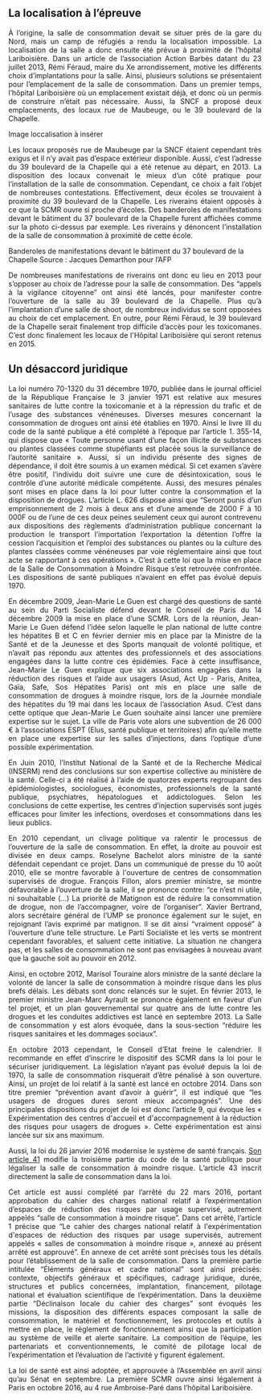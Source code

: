 ## La localisation à l’épreuve

<p align= "justify">À l’origine, la salle de consommation devait se situer près de la gare du Nord, mais un camp de réfugiés a rendu la localisation impossible. La localisation de la salle a donc ensuite été prévue à proximité de l’hôpital Lariboisière. Dans un article de l’association Action Barbès datant du 23 juillet 2013, Rémi Féraud, maire du Xe arrondissement, motive les différents choix d’implantations pour la salle. Ainsi, plusieurs solutions se présentaient pour l’emplacement de la salle de consommation. Dans un premier temps, l’hôpital Lariboisière où un emplacement existait déjà, et donc où un permis de construire n’était pas nécessaire. Aussi, la SNCF a proposé deux emplacements, des locaux rue de Maubeuge, ou le 39 boulevard de la Chapelle.</p>

Image loccalisation à insérer

<p align= "justify">Les locaux proposés rue de Maubeuge par la SNCF étaient cependant très exigus et il n’y avait pas d’espace extérieur disponible. Aussi, c’est l’adresse du 39 boulevard de la Chapelle qui a été retenue au départ, en 2013. La disposition des locaux convenait le mieux d’un côté pratique pour l’installation de la salle de consommation. Cependant, ce choix a fait l’objet de nombreuses contestations. Effectivement, deux écoles se trouvaient à proximité du 39 boulevard de la Chapelle. Les riverains étaient opposés à ce que la SCMR ouvre si proche d’écoles. Des banderoles de manifestations devant le bâtiment du 37 boulevard de la Chapelle furent affichées comme sur la photo ci-dessus par exemple. Les riverains y dénoncent l’installation de la salle de consommation à proximité de cette école.</p>


Banderoles de manifestations devant le bâtiment du 37 boulevard de la Chapelle 
Source : Jacques Demarthon pour l’AFP

<p align= "justify">De nombreuses manifestations de riverains ont donc eu lieu en 2013 pour s’opposer au choix de l’adresse pour la salle de consommation. Des “appels à la vigilance citoyenne” ont ainsi été lancés, pour manifester contre l’ouverture de la salle au 39 boulevard de la Chapelle. Plus qu’à l’implantation d’une salle de shoot, de nombreux individus se sont opposées au choix de cet emplacement. En outre, pour Rémi Féraud, le 39 boulevard de la Chapelle serait finalement trop difficile d’accès pour les toxicomanes. C’est donc finalement les locaux de l'Hôpital Lariboisière qui seront retenus en 2015.</p>  

## Un désaccord juridique 
 
<p align= "justify">La loi numéro 70-1320 du 31 décembre 1970, publiée dans le journal officiel de la République Française le 3 janvier 1971 est relative aux mesures sanitaires de lutte contre la toxicomanie et à la répression du trafic et de l’usage des substances vénéneuses. Diverses mesures concernant la consommation de drogues ont ainsi été établies en 1970. Ainsi le livre III du code de la santé publique a été complété à l’époque par l’article 1. 355-14, qui dispose que « Toute personne usant d’une façon illicite de substances ou plantes classées comme stupéfiants est placée sous la surveillance de l’autorité sanitaire ». Aussi, si un individu présente des signes de dépendance, il doit être soumis à un examen médical. Si cet examen s’avère être positif, l’individu doit suivre une cure de désintoxication, sous le contrôle d’une autorité médicale compétente. Aussi, des mesures pénales sont mises en place dans la loi pour lutter contre la consommation et la disposition de drogues. L’article L. 626 dispose ainsi que “Seront punis d’un emprisonnement de 2 mois à deux ans et d’une amende de 2000 F à 10 000F ou de l’une de ces deux peines seulement ceux qui auront contrevenu aux dispositions des règlements d’administration publique concernant la production le transport l’importation l’exportation la détention l’offre la cession l’acquisition et l’emploi des substances ou plantes ou la culture des plantes classées comme vénéneuses par voie réglementaire ainsi que tout acte se rapportant à ces opérations ».  C’est à cette loi que la mise en place de la Salle de Consommation à Moindre Risque s’est retrouvée confrontée. Les dispositions de santé publiques n’avaient en effet pas évolué depuis 1970.</p>

<p align= "justify">En décembre 2009, Jean-Marie Le Guen est chargé des questions de santé au sein du Parti Socialiste défend devant le Conseil de Paris du 14 décembre 2009 la mise en place d’une SCMR. Lors de la réunion, Jean-Marie Le Guen défend l’idée selon laquelle le plan national de lutte contre les hépatites B et C en février dernier mis en place par la Ministre de la Santé et de la Jeunesse et des Sports manquait de volonté politique, et n’avait pas répondu aux attentes des professionnels et des associations engagées dans la lutte contre ces épidémies. Face à cette insuffisance, Jean-Marie Le Guen explique que six associations engagées dans la réduction des risques et l’aide aux usagers (Asud, Act Up - Paris, Anitea, Gaïa, Safe, Sos Hépatites Paris) ont mis en place une salle de consommation de drogues à moindre risque, lors de la Journée mondiale des hépatites du 19 mai dans les locaux de l’association Asud. C’est dans cette optique que Jean-Marie Le Guen souhaite ainsi lancer une première expertise sur le sujet. La ville de Paris vote alors une subvention de 26 000 € à l’associations ESPT (Elus, santé publique et territoires) afin qu’elle mette en place une expertise sur les salles d’injections, dans l’optique d’une possible expérimentation.</p>

<p align= "justify">En Juin 2010, l’Institut National de la Santé et de la Recherche Médical (INSERM) rend des conclusions sur son expertise collective au ministère de la santé. Celle-ci a été réalisé à l’aide de quatorzes experts regroupant des épidémiologistes, sociologues, économistes, professionnels de la santé publique, psychiatres, hépatologues et addictologues. Selon les conclusions de cette expertise, les centres d’injection supervisés sont jugés efficaces pour limiter les infections, overdoses et consommations dans les lieux publics.</p>

<p align= "justify">En 2010 cependant, un clivage politique va ralentir le processus de l’ouverture de la salle de consommation. En effet, la droite au pouvoir est divisée en deux camps. Roselyne Bachelot alors ministre de la santé défendait cependant ce projet. Dans un communiqué de presse du 10 août 2010, elle se montre favorable à l'ouverture de centres de consommation supervisés de drogue. François Fillon, alors premier ministre, se montre défavorable à l’ouverture de la salle, il se prononce contre: “ce n’est ni utile, ni souhaitable (...) La priorité de Matignon est de réduire la consommation de drogue, non de l’accompagner, voire de l’organiser”. Xavier Bertrand, alors secrétaire général de l’UMP se prononce également sur le sujet, en rejoignant l’avis exprimé par matignon. Il se dit ainsi “vraiment opposé” à l’ouverture d’une telle structure. Le Parti Socialiste et les verts se montrent cependant favorables, et saluent cette initiative. La situation ne changera pas, et les salles de consommation ne sont pas envisagées à nouveau avant que la gauche soit au pouvoir en 2012.</p>
 
<p align= "justify">Ainsi, en octobre 2012, Marisol Touraine alors ministre de la santé déclare la volonté de lancer la salle de consommation à moindre risque dans les plus brefs délais. Les débats sont donc relancés sur le sujet. En février 2013, le premier ministre Jean-Marc Ayrault se prononce également en faveur d’un tel projet, et un plan gouvernemental sur quatre ans de lutte contre les drogues et les conduites addictives est lancé en septembre 2013. La Salle de consommation y est alors évoquée, dans la sous-section “réduire les risques sanitaires et les dommages sociaux”.</p>

<p align= "justify">En octobre 2013 cependant, le Conseil d’Etat freine le calendrier. Il recommande en effet d’inscrire le dispositif des SCMR dans la loi pour le sécuriser juridiquement. La législation n’ayant pas évolué depuis la loi de 1970, la salle de consommation risquerait d’être pénalisé à son ouverture. Ainsi, un projet de loi relatif à la santé est lancé en octobre 2014. Dans son titre premier “prévention avant d’avoir à guérir”, il est indiqué que “les usagers de drogues dures seront mieux accompagnés”. Une des principales dispositions du projet de loi est donc l’article 9, qui évoque les « Expérimentation des centres d'accueil et d'accompagnement à la réduction des risques pour usagers de drogues ». Cette expérimentation est ainsi lancée sur six ans maximum.</p> 

<p align= "justify">Aussi, la loi du 26 janvier 2016 modernise le système de santé français. <a href="https://www.legifrance.gouv.fr/affichTexte.do?cidTexte=JORFTEXT000031912641&categorieLien=id" target="_blank">Son article 41</a> modifie la troisième partie du code de la santé publique pour légaliser la salle de consommation à moindre risque. L’article 43 inscrit directement la salle de consommation dans la loi.</p> 
 
<p align= "justify">Cet article est aussi complété par l’arrêté du 22 mars 2016, portant approbation du cahier des charges national relatif à l’expérimentation d’espaces de réduction des risques par usage supervisé, autrement appelés “salle de consommation à moindre risque”. Dans cet arrêté, l’article 1 précise que “Le cahier des charges national relatif à l'expérimentation d'espaces de réduction des risques par usage supervisés, autrement appelés « salles de consommation à moindre risque », annexé au présent arrêté est approuvé”. En annexe de cet arrêté sont précisés tous les détails pour l’établissement de la salle de consommation. Dans la première partie intitulée “Éléments généraux et cadre national” sont ainsi précisés: contexte, objectifs généraux et spécifiques, cadrage juridique, durée, structures et publics concernées, implantation, financement, pilotage national et évaluation scientifique de l’expérimentation. Dans la deuxième partie “Déclinaison locale du cahier des charges” sont évoqués les missions, la disposition des différents espaces composant la salle de consommation, le matériel et fonctionnement, les protocoles et outils à mettre en place, le règlement de fonctionnement ainsi que la participation au système de veille et alerte sanitaire. La composition de l’équipe, les partenariats et conventionnements, le comité de pilotage local de l’expérimentation  et l’évaluation de l’activité y figurent également.</p> 

<p align= "justify">La loi de santé est ainsi adoptée, et approuvée à l’Assemblée en avril ainsi qu’au Sénat en septembre. La première SCMR ouvre ainsi légalement à Paris en octobre 2016, au 4 rue Ambroise-Paré dans l’hôpital Lariboisière.</p>
